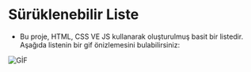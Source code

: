 # Sürüklenebilir Liste

- Bu proje, HTML, CSS VE JS kullanarak oluşturulmuş basit bir listedir. Aşağıda listenin bir gif önizlemesini bulabilirsiniz:

![GİF](assets/Kayıt-2024-09-21-224455.gif)
